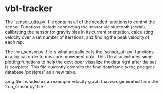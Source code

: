 # vbt-tracker

The 'sensor_utils.py' file contains all of the needed functions to control the sensor. Functions include connecting the sensor via bluetooth (serial), calibrating the sensor for gravity bias in its current orientation, calculating velocity over a set number of iterations, and finding the peak velocity of each rep.

The 'run_sensor.py' file is what actually calls the 'sensor_util.py' functions in a logical order to measure movement data. This file also includes some plotting functions to help the developer visualize the data right after the set is complete. This file currently commits the final dataframe to the postgres database 'postgres' as a new table.

.png file included as an example velocity graph that was generated from the 'run_sensor.py' file
